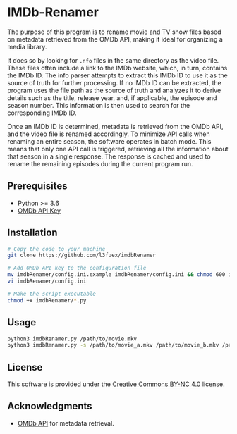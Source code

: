 # IMDb-Renamer
The purpose of this program is to rename movie and TV show files based on metadata retrieved from the OMDb API, making it ideal for organizing a media library.

It does so by looking for `.nfo` files in the same directory as the video file. These files often include a link to the IMDb website, which, in turn, contains the IMDb ID. The info parser attempts to extract this IMDb ID to use it as the source of truth for further processing.
If no IMDb ID can be extracted, the program uses the file path as the source of truth and analyzes it to derive details such as the title, release year, and, if applicable, the episode and season number. This information is then used to search for the corresponding IMDb ID.

Once an IMDb ID is determined, metadata is retrieved from the OMDb API, and the video file is renamed accordingly.
To minimize API calls when renaming an entire season, the software operates in batch mode. This means that only one API call is triggered, retrieving all the information about that season in a single response. The response is cached and used to rename the remaining episodes during the current program run.

## Prerequisites
- Python >= 3.6
- [OMDb API Key](https://www.omdbapi.com/apikey.aspx)

## Installation
```bash
# Copy the code to your machine
git clone https://github.com/l3fuex/imdbRenamer

# Add OMDb API key to the configuration file
mv imdbRenamer/config.ini.example imdbRenamer/config.ini && chmod 600 imdbRenamer/config.ini
vi imdbRenamer/config.ini

# Make the script executable
chmod +x imdbRenamer/*.py
```

## Usage
```bash
python3 imdbRenamer.py /path/to/movie.mkv
python3 imdbRenamer.py -s /path/to/movie_a.mkv /path/to/movie_b.mkv /path/to/movie_x.mkv
```

## License
This software is provided under the [Creative Commons BY-NC 4.0](https://creativecommons.org/licenses/by-nc/4.0/) license.

## Acknowledgments
- [OMDb API](https://www.omdbapi.com/) for metadata retrieval.